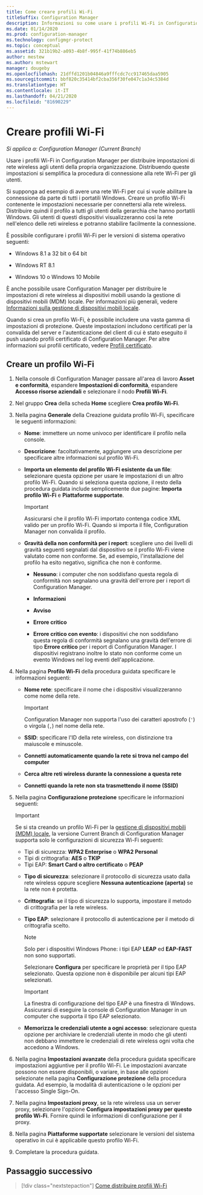 ```yaml
---
title: Come creare profili Wi-Fi
titleSuffix: Configuration Manager
description: Informazioni su come usare i profili Wi-Fi in Configuration Manager per distribuire impostazioni di rete wireless agli utenti dell'organizzazione.
ms.date: 01/14/2020
ms.prod: configuration-manager
ms.technology: configmgr-protect
ms.topic: conceptual
ms.assetid: 321b19b2-a093-4b8f-995f-41f74b886eb5
author: mestew
ms.author: mstewart
manager: dougeby
ms.openlocfilehash: 21dffd1201b04846a9fffcdc7cc917465daa5905
ms.sourcegitcommit: bbf820c35414bf2cba356f30fe047c1a34c5384d
ms.translationtype: HT
ms.contentlocale: it-IT
ms.lasthandoff: 04/21/2020
ms.locfileid: "81690229"
---
```

# <a name="create-wi-fi-profiles"></a>Creare profili Wi-Fi

*Si applica a: Configuration Manager (Current Branch)*

Usare i profili Wi-Fi in Configuration Manager per distribuire impostazioni di rete wireless agli utenti della propria organizzazione. Distribuendo queste impostazioni si semplifica la procedura di connessione alla rete Wi-Fi per gli utenti.  

Si supponga ad esempio di avere una rete Wi-Fi per cui si vuole abilitare la connessione da parte di tutti i portatili Windows. Creare un profilo Wi-Fi contenente le impostazioni necessarie per connettersi alla rete wireless. Distribuire quindi il profilo a tutti gli utenti della gerarchia che hanno portatili Windows. Gli utenti di questi dispositivi visualizzeranno così la rete nell'elenco delle reti wireless e potranno stabilire facilmente la connessione.  

È possibile configurare i profili Wi-Fi per le versioni di sistema operativo seguenti:

- Windows 8.1 a 32 bit o 64 bit

- Windows RT 8.1

- Windows 10 o Windows 10 Mobile

È anche possibile usare Configuration Manager per distribuire le impostazioni di rete wireless ai dispositivi mobili usando la gestione di dispositivi mobili (MDM) locale. Per informazioni più generali, vedere [Informazioni sulla gestione di dispositivi mobili locale](../../mdm/understand/manage-mobile-devices-with-on-premises-infrastructure.md).

Quando si crea un profilo Wi-Fi, è possibile includere una vasta gamma di impostazioni di protezione. Queste impostazioni includono certificati per la convalida del server e l'autenticazione del client di cui è stato eseguito il push usando profili certificato di Configuration Manager. Per altre informazioni sui profili certificato, vedere [Profili certificato](introduction-to-certificate-profiles.md).

## <a name="create-a-wi-fi-profile"></a>Creare un profilo Wi-Fi

1. Nella console di Configuration Manager passare all'area di lavoro **Asset e conformità**, espandere **Impostazioni di conformità**, espandere **Accesso risorse aziendali** e selezionare il nodo **Profili Wi-Fi**.

1. Nel gruppo **Crea** della scheda **Home** scegliere **Crea profilo Wi-Fi**.

1. Nella pagina **Generale** della Creazione guidata profilo Wi-Fi, specificare le seguenti informazioni:

    - **Nome**: immettere un nome univoco per identificare il profilo nella console.

    - **Descrizione**: facoltativamente, aggiungere una descrizione per specificare altre informazioni sul profilo Wi-Fi.

    - **Importa un elemento del profilo Wi-Fi esistente da un file**: selezionare questa opzione per usare le impostazioni di un altro profilo Wi-Fi. Quando si seleziona questa opzione, il resto della procedura guidata include semplicemente due pagine: **Importa profilo Wi-Fi** e **Piattaforme supportate**.

        > [!IMPORTANT]
        > Assicurarsi che il profilo Wi-Fi importato contenga codice XML valido per un profilo Wi-Fi. Quando si importa il file, Configuration Manager non convalida il profilo.

    - **Gravità della non conformità per i report**: scegliere uno dei livelli di gravità seguenti segnalati dal dispositivo se il profilo Wi-Fi viene valutato come non conforme. Se, ad esempio, l'installazione del profilo ha esito negativo, significa che non è conforme.

        - **Nessuno**: i computer che non soddisfano questa regola di conformità non segnalano una gravità dell'errore per i report di Configuration Manager.

        - **Informazioni**

        - **Avviso**

        - **Errore critico**

        - **Errore critico con evento**: i dispositivi che non soddisfano questa regola di conformità segnalano una gravità dell'errore di tipo **Errore critico** per i report di Configuration Manager. I dispositivi registrano inoltre lo stato non conforme come un evento Windows nel log eventi dell'applicazione.

1. Nella pagina **Profilo Wi-Fi** della procedura guidata specificare le informazioni seguenti:

    - **Nome rete**: specificare il nome che i dispositivi visualizzeranno come nome della rete.

        > [!IMPORTANT]
        > Configuration Manager non supporta l'uso dei caratteri apostrofo (`'`) o virgola (`,`) nel nome della rete.

    - **SSID**: specificare l'ID della rete wireless, con distinzione tra maiuscole e minuscole.

    - **Connetti automaticamente quando la rete si trova nel campo del computer**
    - **Cerca altre reti wireless durante la connessione a questa rete**
    - **Connetti quando la rete non sta trasmettendo il nome (SSID)**

1. Nella pagina **Configurazione protezione** specificare le informazioni seguenti:

    > [!IMPORTANT]
    > Se si sta creando un profilo Wi-Fi per la [gestione di dispositivi mobili (MDM) locale](../../mdm/understand/manage-mobile-devices-with-on-premises-infrastructure.md), la versione Current Branch di Configuration Manager supporta solo le configurazioni di sicurezza Wi-Fi seguenti:  
    >
    > - Tipi di sicurezza: **WPA2 Enterprise** o **WPA2 Personal**  
    > - Tipi di crittografia: **AES** o **TKIP**  
    > - Tipi EAP: **Smart Card o altro certificato** o **PEAP**  

    - **Tipo di sicurezza**: selezionare il protocollo di sicurezza usato dalla rete wireless oppure scegliere **Nessuna autenticazione (aperta)** se la rete non è protetta.

    - **Crittografia**: se il tipo di sicurezza lo supporta, impostare il metodo di crittografia per la rete wireless.

    - **Tipo EAP**: selezionare il protocollo di autenticazione per il metodo di crittografia scelto.

        > [!NOTE]
        > Solo per i dispositivi Windows Phone: i tipi EAP **LEAP** ed **EAP-FAST** non sono supportati.

        Selezionare **Configura** per specificare le proprietà per il tipo EAP selezionato. Questa opzione non è disponibile per alcuni tipi EAP selezionati.

        > [!IMPORTANT]
        > La finestra di configurazione del tipo EAP è una finestra di Windows. Assicurarsi di eseguire la console di Configuration Manager in un computer che supporta il tipo EAP selezionato.

    - **Memorizza le credenziali utente a ogni accesso**: selezionare questa opzione per archiviare le credenziali utente in modo che gli utenti non debbano immettere le credenziali di rete wireless ogni volta che accedono a Windows.

1. Nella pagina **Impostazioni avanzate** della procedura guidata specificare impostazioni aggiuntive per il profilo Wi-Fi. Le impostazioni avanzate possono non essere disponibili, o variare, in base alle opzioni selezionate nella pagina **Configurazione protezione** della procedura guidata. Ad esempio, la modalità di autenticazione o le opzioni per l'accesso Single Sign-On.

1. Nella pagina **Impostazioni proxy**, se la rete wireless usa un server proxy, selezionare l'opzione **Configura impostazioni proxy per questo profilo Wi-Fi**. Fornire quindi le informazioni di configurazione per il proxy.

1. Nella pagina **Piattaforme supportate** selezionare le versioni del sistema operativo in cui è applicabile questo profilo Wi-Fi.

1. Completare la procedura guidata.

## <a name="next-step"></a>Passaggio successivo

> [!div class="nextstepaction"]
> [Come distribuire profili Wi-Fi](deploy-wifi-vpn-email-cert-profiles.md)
